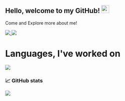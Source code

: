 ## Hello, welcome to my GitHub! <img src="https://raw.githubusercontent.com/zluvsand/zluvsand/master/wave.gif" height="25px" width="25px">
Come and Explore more about me!


<a href="https://www.linkedin.com/in/shahzadi-jaweria-347a0a1a6/">
    <img src="https://img.shields.io/badge/LINKEDIN-12100E?logo=linkedin&color=282A36&logoColor=white" />
</a>
<a href="https://github.com/shahzadijaweria/">
    <img src="https://img.shields.io/badge/WEBSITE-12100E?logo=html5&color=fe6e95&logoColor=white" />
</a>

# Languages, I've worked on
<img src="https://github-readme-stats.vercel.app/api/top-langs?username=shahzadijaweria&layout=compact"/>

### 📈 GitHub stats
<p><img src="https://github-readme-streak-stats.herokuapp.com/?user=shahzadijaweria&theme=dracula"/></p>


